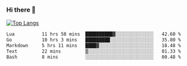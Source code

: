 ### Hi there 👋

<!--
**3Xpl0it3r/3Xpl0it3r** is a ✨ _special_ ✨ repository because its `README.md` (this file) appears on your GitHub profile.

Here are some ideas to get you started:

- 🔭 I’m currently working on ...
- 🌱 I’m currently learning ...
- 👯 I’m looking to collaborate on ...
- 🤔 I’m looking for help with ...
- 💬 Ask me about ...
- 📫 How to reach me: ...
- 😄 Pronouns: ...
- ⚡ Fun fact: ...
-->


[![Top Langs](https://github-readme-stats.vercel.app/api/top-langs/?username=3Xpl0it3r&layout=compact)](https://github.com/3Xpl0it3r/3Xpl0it3r)

<!--START_SECTION:waka-->

```txt
Lua          11 hrs 58 mins  ██████████▓░░░░░░░░░░░░░░   42.60 %
Go           10 hrs 3 mins   █████████░░░░░░░░░░░░░░░░   35.80 %
Markdown     5 hrs 11 mins   ████▓░░░░░░░░░░░░░░░░░░░░   18.48 %
Text         22 mins         ▒░░░░░░░░░░░░░░░░░░░░░░░░   01.33 %
Bash         8 mins          ░░░░░░░░░░░░░░░░░░░░░░░░░   00.48 %
```

<!--END_SECTION:waka-->
